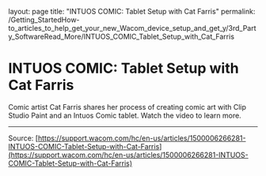 layout: page
title: "INTUOS COMIC: Tablet Setup with Cat Farris"
permalink: /Getting_StartedHow-to_articles_to_help_get_your_new_Wacom_device_setup_and_get_y/3rd_Party_SoftwareRead_More/INTUOS_COMIC_Tablet_Setup_with_Cat_Farris

# INTUOS COMIC: Tablet Setup with Cat Farris

Comic artist Cat Farris shares her process of creating comic art with Clip Studio Paint and an Intuos Comic tablet. Watch the video to learn more.

---
Source: [https://support.wacom.com/hc/en-us/articles/1500006266281-INTUOS-COMIC-Tablet-Setup-with-Cat-Farris](https://support.wacom.com/hc/en-us/articles/1500006266281-INTUOS-COMIC-Tablet-Setup-with-Cat-Farris)
